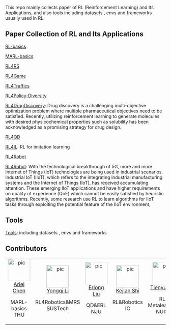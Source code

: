 This repo mainly collects paper of RL (Reinforcement Learning) and Its Applications, and also tools including datasets , envs and frameworks usually used in RL.

## Paper Collection of RL and Its Applications

[RL-basics](./RL-basics.md)

[MARL-basics](./MARL-basics.md)

[RL4RS]()

[RL4Game](./RL4Game.md)

[RL4Traffics]()

[RL4Policy-Diversity]()

[RL4DrugDiscovery](./RL4DrugDiscovery.md): Drug discovery is a challenging multi-objective optimization problem where multiple pharmaceutical objectives need to be satisfied. Recently, utilizing reinforcement learning to generate molecules with desired physicochemical properties such as solubility has been acknowledged as a promising strategy for drug design. 

[RL4QD](./RL4QD.md)

[RL4IL](./RL4IL.md): RL for imitation learning

[RL4Robot](./RL-Robot-related-papers.md) 

[RL4Robot](./RL4IIoT.md): With the technological breakthrough of 5G, more and more Internet of Things (IoT) technologies are being used in industrial scenarios. Industrial IoT (IIoT), which refers to the integrating industrial manufacturing systems and the Internet of Things (IoT), has received accumulating attention. These emerging IIoT applications and have higher requirements on quality of experience (QoE) which cannot be easily satisfied by heuristic algorithms. Recently, some research use RL to learn algorithms for IIoT tasks through exploiting the potential feature of the IIoT environment,

## Tools

[Tools](./Tools.md):  including datasets , envs and frameworks



## Contributors

<table border="0">
  <tbody>
    <tr align="center" >
      <td>
         <a href="https://github.com/cr-bh"><img width="70" height="70" src="https://github.com/cr-bh.png?s=40" alt="pic"></a><br>
         <a href="https://github.com/cr-bh">Ariel Chen</a>
         <p> MARL-basics <br> THU </p>
      </td>
      <td>
         <a href="https://github.com/L3Y1Q2"><img width="70" height="70" src="https://github.com/L3Y1Q2.png?s=40" alt="pic"></a><br>
         <a href="https://github.com/L3Y1Q2">Yongqi Li</a>
         <p> RL4Robotics&MRS <br> SUSTech </p>
      </td>
      <td>
         <a href="https://github.com/curryliu30"><img width="70" height="70" src="https://github.com/curryliu30.png?s=40" alt="pic"></a><br>
         <a href="https://github.com/curryliu30">Erlong Liu</a>
         <p> QD&ERL <br> NJU </p>
      </td>
      <td>
         <a href="https://github.com/shikejianalan"><img width="70" height="70" src="https://github.com/shikejianalan.png?s=40" alt="pic"></a><br>
         <a href="https://github.com/shikejianalan">Kejian Shi</a>
         <p> RL&Robotics <br> IC </p>
      </td>
      <td>
         <a href="https://github.com/ai4drug"><img width="70" height="70" src="https://github.com/TienyuZuo.png?s=40" alt="pic"></a><br>
         <a href="https://github.com/TienyuZuo">Tienyu Zuo</a>
         <p> RL-Metalearning <br> NUIST </p>
      </td>
      <td>
         <a href="https://github.com/JohnJim0816"><img width="70" height="70" src="https://github.com/JohnJim0816.png?s=40" alt="pic"></a><br>
         <a href="https://github.com/JohnJim0816">John Jim</a>
         <p> offline RL <br> PKU </p>
      </td>
    </tr>
  </tbody>
</table>
